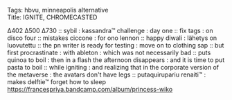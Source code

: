 Tags: hbvu, minneapolis alternative      
Title: IGNITE, CHROMECASTED
  
∆402 ∆500 ∆730 :: sybil : kassandra™ challenge : day one :: fix tags : on disco four :: mistakes ciccone : for ono lennon :: happy diwali : lähetys on luovutettu :: the pn writer is ready for testing : move on to clothing sap :: but first procrastinate : with ableton : which was not necessarily bad :: puts quinoa to boil : then in a flash the afternoon disappears : and it is time to put pasta to boil :: while igniting : and realizing that in the corporate version of the metaverse : the avatars don't have legs :: putaquirupariu renaiti™ : makes delftie™ forget how to sleep  
<https://francespriya.bandcamp.com/album/princess-wiko>  
